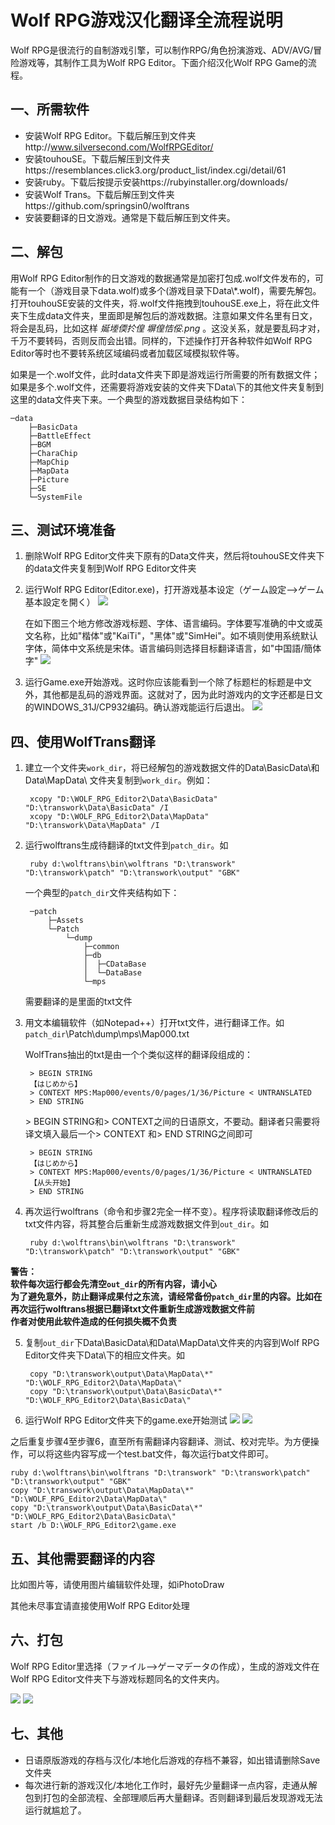 # Wolf RPG游戏汉化翻译全流程说明
Wolf RPG是很流行的自制游戏引擎，可以制作RPG/角色扮演游戏、ADV/AVG/冒险游戏等，其制作工具为Wolf RPG Editor。下面介绍汉化Wolf RPG Game的流程。

## 一、所需软件
* 安装Wolf RPG Editor。下载后解压到文件夹http://www.silversecond.com/WolfRPGEditor/
* 安装touhouSE。下载后解压到文件夹https://resemblances.click3.org/product_list/index.cgi/detail/61
* 安装ruby。下载后按提示安装https://rubyinstaller.org/downloads/
* 安装Wolf Trans。下载后解压到文件夹https://github.com/springsin0/wolftrans
* 安装要翻译的日文游戏。通常是下载后解压到文件夹。

## 二、解包
用Wolf RPG Editor制作的日文游戏的数据通常是加密打包成.wolf文件发布的，可能有一个（游戏目录下data.wolf)或多个(游戏目录下Data\\*.wolf)，需要先解包。
打开touhouSE安装的文件夹，将.wolf文件拖拽到touhouSE.exe上，将在此文件夹下生成data文件夹，里面即是解包后的游戏数据。注意如果文件名里有日文，将会是乱码，比如这样 _娫堘偄扵偟  塀偟恄俀.png_ 。这没关系，就是要乱码才对，千万不要转码，否则反而会出错。同样的，下述操作打开各种软件如Wolf RPG Editor等时也不要转系统区域编码或者加载区域模拟软件等。

如果是一个.wolf文件，此时data文件夹下即是游戏运行所需要的所有数据文件；如果是多个.wolf文件，还需要将游戏安装的文件夹下Data\下的其他文件夹复制到这里的data文件夹下来。一个典型的游戏数据目录结构如下：

    ─data
        ├─BasicData
        ├─BattleEffect
        ├─BGM
        ├─CharaChip
        ├─MapChip
        ├─MapData
        ├─Picture
        ├─SE
        └─SystemFile

## 三、测试环境准备
1. 删除Wolf RPG Editor文件夹下原有的Data文件夹，然后将touhouSE文件夹下的data文件夹复制到Wolf RPG Editor文件夹

2. 运行Wolf RPG Editor(Editor.exe)，打开游戏基本设定（ゲーム設定-->ゲーム基本設定を開く）
   ![](ScreenShot/setting0.png)

   在如下图三个地方修改游戏标题、字体、语言编码。字体要写准确的中文或英文名称，比如"楷体"或"KaiTi"，"黑体"或"SimHei"。如不填则使用系统默认字体，简体中文系统是宋体。语言编码则选择目标翻译语言，如"中国語/簡体字"
   ![](ScreenShot/setting.png)


3. 运行Game.exe开始游戏。这时你应该能看到一个除了标题栏的标题是中文外，其他都是乱码的游戏界面。这就对了，因为此时游戏内的文字还都是日文的WINDOWS_31J/CP932编码。确认游戏能运行后退出。
![](ScreenShot/run.png)

## 四、使用WolfTrans翻译
1. 建立一个文件夹`work_dir`，将已经解包的游戏数据文件的Data\BasicData\和Data\MapData\ 文件夹复制到`work_dir`。例如：

        xcopy "D:\WOLF_RPG_Editor2\Data\BasicData" "D:\transwork\Data\BasicData" /I
        xcopy "D:\WOLF_RPG_Editor2\Data\MapData" "D:\transwork\Data\MapData" /I

2. 运行wolftrans生成待翻译的txt文件到`patch_dir`。如

        ruby d:\wolftrans\bin\wolftrans "D:\transwork" "D:\transwork\patch" "D:\transwork\output" "GBK"

   一个典型的`patch_dir`文件夹结构如下：

        ─patch
            ├─Assets
            └─Patch
                └─dump
                    ├─common
                    ├─db
                    │  ├─CDataBase
                    │  └─DataBase
                    └─mps
   需要翻译的是里面的txt文件
   
3. 用文本编辑软件（如Notepad++）打开txt文件，进行翻译工作。如`patch_dir`\Patch\dump\mps\Map000.txt

    WolfTrans抽出的txt是由一个个类似这样的翻译段组成的：

        > BEGIN STRING
        【はじめから】
        > CONTEXT MPS:Map000/events/0/pages/1/36/Picture < UNTRANSLATED
        > END STRING
    \> BEGIN STRING和> CONTEXT之间的日语原文，不要动。翻译者只需要将译文填入最后一个> CONTEXT 和> END STRING之间即可

        > BEGIN STRING
        【はじめから】
        > CONTEXT MPS:Map000/events/0/pages/1/36/Picture < UNTRANSLATED
        【从头开始】
        > END STRING
        
4. 再次运行wolftrans（命令和步骤2完全一样不变）。程序将读取翻译修改后的txt文件内容，将其整合后重新生成游戏数据文件到`out_dir`。如

        ruby d:\wolftrans\bin\wolftrans "D:\transwork" "D:\transwork\patch" "D:\transwork\output" "GBK"
 
**警告：**  
**软件每次运行都会先清空`out_dir`的所有内容，请小心**  
**为了避免意外，防止翻译成果付之东流，请经常备份`patch_dir`里的内容。比如在再次运行wolftrans根据已翻译txt文件重新生成游戏数据文件前**  
**作者对使用此软件造成的任何损失概不负责**  

5. 复制`out_dir`下Data\BasicData\和Data\MapData\文件夹的内容到Wolf RPG Editor文件夹下Data\下的相应文件夹。如

        copy "D:\transwork\output\Data\MapData\*" "D:\WOLF_RPG_Editor2\Data\MapData\"
        copy "D:\transwork\output\Data\BasicData\*" "D:\WOLF_RPG_Editor2\Data\BasicData\"

6. 运行Wolf RPG Editor文件夹下的game.exe开始测试
![](ScreenShot/ScreenShot_1.png)
![](ScreenShot/ScreenShot_2.png)

之后重复步骤4至步骤6，直至所有需翻译内容翻译、测试、校对完毕。为方便操作，可以将这些内容写成一个test.bat文件，每次运行bat文件即可。

    ruby d:\wolftrans\bin\wolftrans "D:\transwork" "D:\transwork\patch" "D:\transwork\output" "GBK"
    copy "D:\transwork\output\Data\MapData\*" "D:\WOLF_RPG_Editor2\Data\MapData\"
    copy "D:\transwork\output\Data\BasicData\*" "D:\WOLF_RPG_Editor2\Data\BasicData\"
    start /b D:\WOLF_RPG_Editor2\game.exe

## 五、其他需要翻译的内容
比如图片等，请使用图片编辑软件处理，如iPhotoDraw

其他未尽事宜请直接使用Wolf RPG Editor处理

## 六、打包
Wolf RPG Editor里选择（ファイル-->ゲーマデータの作成），生成的游戏文件在Wolf RPG Editor文件夹下与游戏标题同名的文件夹内。

![](ScreenShot/output0.png)
![](ScreenShot/output.png)

## 七、其他
* 日语原版游戏的存档与汉化/本地化后游戏的存档不兼容，如出错请删除Save文件夹
* 每次进行新的游戏汉化/本地化工作时，最好先少量翻译一点内容，走通从解包到打包的全部流程、全部理顺后再大量翻译。否则翻译到最后发现游戏无法运行就尴尬了。
